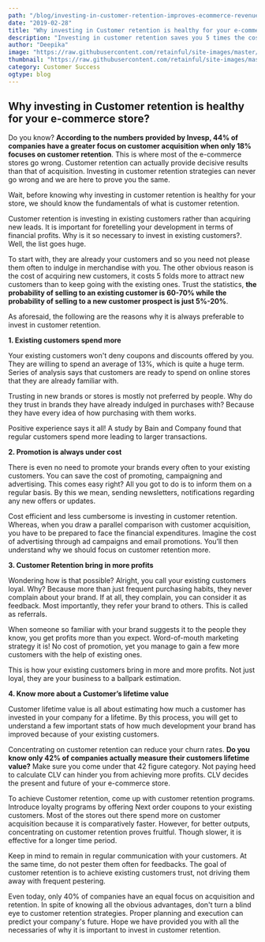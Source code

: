 ```yaml
---
path: "/blog/investing-in-customer-retention-improves-ecommerce-revenue"
date: "2019-02-28"
title: "Why investing in Customer retention is healthy for your e-commerce store?"
description: "Investing in customer retention saves you 5 times the cost acquisition cost. Strategising Customer retention ideas will increase your customer lifetime value too "
author: "Deepika"
image: "https://raw.githubusercontent.com/retainful/site-images/master/Why-investing-in-Customer-retention-is-healthy-for-your-eCommerce-store.jpg"
thumbnail: "https://raw.githubusercontent.com/retainful/site-images/master/Why-investing-in-Customer-retention-is-healthy-for-your-eCommerce-store.jpg"
category: Customer Success
ogtype: blog
---
```

## Why investing in Customer retention is healthy for your e-commerce store?
Do you know?
**According to the numbers provided by Invesp, 44% of companies have a greater focus on customer acquisition when only 18% focuses on customer retention**. This is where most of the e-commerce stores go wrong. Customer retention can actually provide decisive results than that of acquisition.
<link-text url="https://www.retainful.com/blog/5-simple-ideas-to-make-customer-stick-with-your-business/" target="\_blank" rel="noopener">Investing in customer retention strategies can never go wrong</link-text> and we are here to prove you the same.

Wait, before knowing why investing in customer retention is healthy for your store, we should know the fundamentals of what is customer retention.

Customer retention is investing in existing customers rather than acquiring new leads. It is important for foretelling your development in terms of financial profits. Why is it so necessary to invest in existing customers?.
Well, the list goes huge.

To start with, they are already your customers and so you need not please them often to indulge in merchandise with you. The other obvious reason is the cost of acquiring new customers, it costs 5 folds more to attract new customers than to keep going with the existing ones.
Trust the statistics, **the probability of selling to an existing customer is 60-70% while the probability of selling to a new customer prospect is just 5%-20%**.

As aforesaid, the following are the reasons why it is always preferable to invest in customer retention.

**1. Existing customers spend more**

Your existing customers won't deny coupons and discounts offered by you. They are willing to spend an average of 13%, which is quite a huge term. Series of analysis says that customers are ready to spend on online stores that they are already familiar with.

Trusting in new brands or stores is mostly not preferred by people. Why do they trust in brands they have already indulged in purchases with? Because they have every idea of how purchasing with them works.

Positive experience says it all!  A study by Bain and Company found that regular customers spend more leading to larger transactions.

**2. Promotion is always under cost**

There is even no need to promote your brands every often to your existing customers. You can save the cost of promoting, campaigning and advertising. This comes easy right?
All you got to do is to inform them on a regular basis. By this we mean, sending newsletters, notifications regarding any new offers or updates.

Cost efficient and less cumbersome is investing in customer retention. Whereas, when you draw a parallel comparison with customer acquisition, you have to be prepared to face the financial expenditures. Imagine the cost of advertising through ad campaigns and email promotions. You’ll then understand why we should focus on customer retention more.

**3. Customer Retention bring in more profits**

Wondering how is that possible?
Alright, you call your existing customers loyal. Why? Because more than just frequent purchasing habits, they never complain about your brand. If at all, they complain, you can consider it as feedback. Most importantly, they refer your brand to others. This is called as referrals.

When someone so familiar with your brand suggests it to the people they know, you get profits more than you expect. <link-text url="https://www.impactbnd.com/blog/word-of-mouth-marketing-strategies-infographic" target="\_blank" rel="noopener nofollow">Word-of-mouth marketing strategy</link-text> it is! No cost of promotion, yet you manage to gain a few more customers with the help of existing ones.

This is how your existing customers bring in more and more profits. Not just loyal, they are your business to a ballpark estimation.

**4. Know more about a Customer’s lifetime value**

Customer lifetime value is all about estimating how much a customer has invested in your company for a lifetime. By this process, you will get to understand a few important stats of how much development your brand has improved because of your existing customers.

Concentrating on customer retention can reduce your churn rates. **Do you know only 42% of companies actually measure their customers lifetime value?** Make sure you come under that 42 figure category. Not paying heed to calculate CLV can hinder you from achieving more profits. CLV decides the present and future of your e-commerce store.

To achieve Customer retention, come up with customer retention programs. <link-text url="https://www.retainful.com/blog/how-to-provide-next-order-coupon-in-woocommerce/" rel="noopener">Introduce loyalty programs by offering Next order coupons</link-text> to your existing customers. Most of the stores out there spend more on customer acquisition because it is comparatively faster. However, for better outputs, concentrating on customer retention proves fruitful. Though slower, it is effective for a longer time period.

Keep in mind to remain in regular communication with your customers. At the same time, do not pester them often for feedbacks. The goal of customer retention is to achieve existing customers trust, not driving them away with frequent pestering.

Even today, only 40% of companies have an equal focus on acquisition and retention. In spite of knowing all the obvious advantages, don't turn a blind eye to customer retention strategies. Proper planning and execution can predict your company's future. Hope we have provided you with all the necessaries of why it is important to invest in customer retention.
